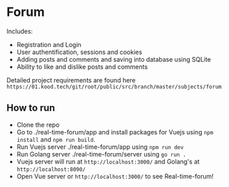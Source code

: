 # Forum

Includes:
* Registration and Login
* User authentification, sessions and cookies
* Adding posts and comments and saving into database using SQLite
* Ability to like and dislike posts and comments

Detailed project requirements are found here `https://01.kood.tech/git/root/public/src/branch/master/subjects/forum`


## How to run

- Clone the repo
- Go to ./real-time-forum/app and install packages for Vuejs using `npm install` and `npm run build`.
- Run Vuejs server ./real-time-forum/app using `npm run dev`
- Run Golang server ./real-time-forum/server using `go run .`
- Vuejs server will run at `http://localhost:3000/` and Golang's at `http://localhost:8090/`
- Open Vue server or `http://localhost:3000/` to see Real-time-forum!
